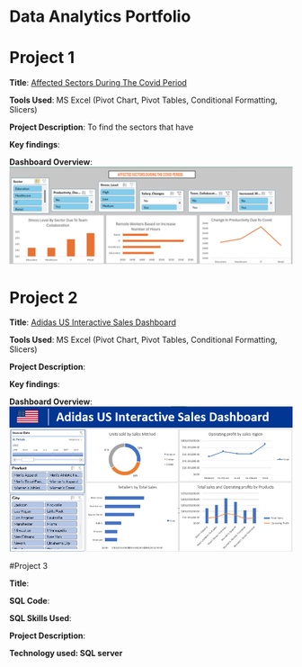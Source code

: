 # Data Analytics Portfolio
# Project 1
**Title**: [Affected Sectors During The Covid Period](https://github.com/OlaMuizz/OlaMuizz.github.io/blob/main/Covid%20Dashboard.xlsx)

**Tools Used**: MS Excel (Pivot Chart, Pivot Tables, Conditional Formatting, Slicers)

**Project Description**: To find the sectors that have 

**Key findings**:

**Dashboard Overview**:
![CovidDashboard](CovidDashboard.png)

# Project 2
**Title**: [Adidas US Interactive Sales Dashboard](https://github.com/OlaMuizz/OlaMuizz.github.io/blob/main/Adidas%20Sales%20Dashboard.xlsx)

**Tools Used**: MS Excel (Pivot Chart, Pivot Tables, Conditional Formatting, Slicers)

**Project Description**: 

**Key findings**:

**Dashboard Overview**:
![Adidas Sales Portfolio](AdidasSalesDashboard.png)

#Project 3

**Title**:

**SQL Code**:

**SQL Skills Used**:

**Project Description**:

**Technology used: SQL server**
 
